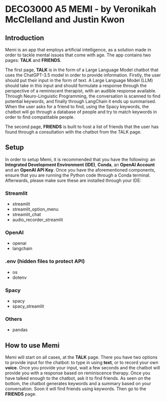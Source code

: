 # DECO3000 A5 MEMI - by Veronikah McClelland and Justin Kwon

## Introduction
Memi is an app that employs artificial intelligence, as a solution made in order to tackle mental issues that come with age. The app contains two pages: **TALK** and **FRIENDS**. 

The first page, **TALK** is in the form of a Large Language Model chatbot that uses the ChatGPT-3.5 model in order to provide information. Firstly, the user should put their input in the form of text. A Large Language Model (LLM) should take in this input and should formulate a response through the perspective of a reminiscent therapist, with an audible response available. Through Neuro-Linguistic Programming, the conversation is scanned to find potential keywords, and finally through LangChain it ends up summarised. When the user asks for a friend to find, using the Spacy keywords, the chatbot will go through a database of people and try to match keywords in order to find compatitable people.

The second page, **FRIENDS** is built to host a list of friends that the user has found through a consultation with the chatbot from the TALK page.

## Setup
In order to setup Memi, it is recommended that you have the following: an **Integrated Development Environment (IDE)**, **Conda**, an **OpenAI Account** and an **OpenAI API Key**. Once you have the aforementioned components, ensure that you are running the Python code through a Conda terminal. Afterwards, please make sure these are installed through your IDE:

### Streamlit
* streamlit
* streamlit_option_menu
* streamlit_chat
* audio_recorder_streamlit

### OpenAI
* openai
* langchain

### .env (hidden files to protect API)
* os
* dotenv

### Spacy
* spacy
* spacy_streamlit

### Others
* pandas

## How to use Memi
Memi will start on all cases, at the **TALK** page. There you have two options to provide input for the chatbot: to type in using **text**, or to record your own **voice**. Once you provide your input, wait a few seconds and the chatbot will provide you with a response based on reminiscence therapy. Once you have talked enough to the chatbot, ask it to find friends. As seen on the bottom, the chatbot generates keywords and a summary based on your conversation. Soon it will find friends using keywords. Then go to the **FRIENDS** page.